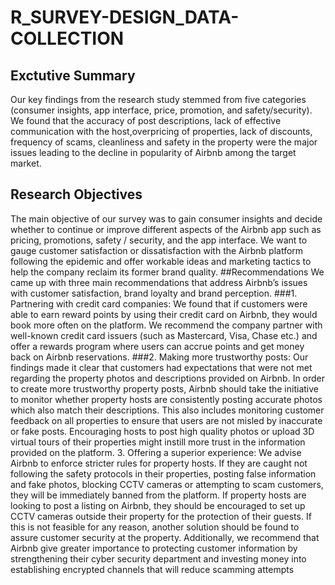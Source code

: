 # R_SURVEY-DESIGN_DATA-COLLECTION
## Exctutive Summary
Our key findings from the research study stemmed from five categories (consumer insights, app interface, price, promotion, and safety/security). We found that the accuracy of post descriptions, lack of effective communication with the host,overpricing of properties, lack of discounts, frequency of scams, cleanliness and safety in the property were the major issues leading to the decline in popularity of Airbnb among the target market.
## Research Objectives
The main objective of our survey was to gain consumer insights and decide whether to continue or improve different aspects of the Airbnb app such as pricing, promotions, safety / security, and the app interface. We want to gauge customer satisfaction or dissatisfaction with the Airbnb platform following the epidemic and offer workable ideas and marketing tactics to help the company reclaim its former brand quality.
##Recommendations
We came up with three main recommendations that address Airbnb’s issues with customer satisfaction, brand loyalty and brand perception.
###1. Partnering with credit card companies:
We found that if customers were able to earn reward points by using their credit card on Airbnb, they would book more often on the platform. We recommend the company partner with well-known credit card issuers (such as Mastercard, Visa, Chase etc.) and offer a rewards program where users can accrue points
and get money back on Airbnb reservations.
###2. Making more trustworthy posts:
Our findings made it clear that customers had expectations that were not met regarding the property photos and descriptions provided on Airbnb. In order to create more trustworthy property posts, Airbnb should take the initiative to monitor whether property hosts are consistently posting accurate photos which also match their descriptions. This also includes monitoring customer feedback on all properties to ensure that users are not misled by inaccurate or fake posts.
Encouraging hosts to post high quality photos or upload 3D virtual tours of their properties might instill more trust in the information provided on the platform.
3. Offering a superior experience:
We advise Airbnb to enforce stricter rules for property hosts. If they are caught not following the safety protocols in their properties, posting false information and fake photos, blocking CCTV cameras or attempting to scam customers, they will be immediately banned from the platform.
If property hosts are looking to post a listing on Airbnb, they should be encouraged to set up CCTV cameras outside their property for the protection of their guests. If this is not feasible for any reason, another solution should be found to assure customer security at the property.
Additionally, we recommend that Airbnb give greater importance to protecting customer information by strengthening their cyber security department and investing money into establishing encrypted channels that will reduce scamming attempts
